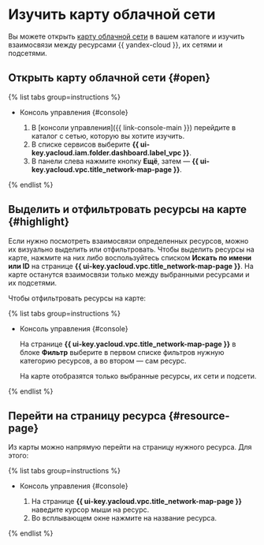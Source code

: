 # Изучить карту облачной сети

Вы можете открыть [карту облачной сети](../concepts/network.md#map) в вашем каталоге и изучить взаимосвязи между ресурсами {{ yandex-cloud }}, их сетями и подсетями.

## Открыть карту облачной сети {#open}

{% list tabs group=instructions %}

- Консоль управления {#console}

   1. В [консоли управления]({{ link-console-main }}) перейдите в каталог с сетью, которую вы хотите изучить.
   1. В списке сервисов выберите **{{ ui-key.yacloud.iam.folder.dashboard.label_vpc }}**.
   1. В панели слева нажмите кнопку **Ещё**, затем — **{{ ui-key.yacloud.vpc.title_network-map-page }}**.

{% endlist %}

## Выделить и отфильтровать ресурсы на карте {#highlight}

Если нужно посмотреть взаимосвязи определенных ресурсов, можно их визуально выделить или отфильтровать. Чтобы выделить ресурсы на карте, нажмите на них либо воспользуйтесь списком **Искать по имени или ID** на странице **{{ ui-key.yacloud.vpc.title_network-map-page }}**. На карте останутся взаимосвязи только между выбранными ресурсами и их подсетями.

Чтобы отфильтровать ресурсы на карте:

{% list tabs group=instructions %}

- Консоль управления {#console}

   На странице **{{ ui-key.yacloud.vpc.title_network-map-page }}** в блоке **Фильтр** выберите в первом списке фильтров нужную категорию ресурсов, а во втором — сам ресурс. 

   На карте отобразятся только выбранные ресурсы, их сети и подсети.

{% endlist %}

## Перейти на страницу ресурса {#resource-page}

Из карты можно напрямую перейти на страницу нужного ресурса. Для этого:

{% list tabs group=instructions %}

- Консоль управления {#console}

   1. На странице **{{ ui-key.yacloud.vpc.title_network-map-page }}** наведите курсор мыши на ресурс.
   1. Во всплывающем окне нажмите на название ресурса.

{% endlist %}
